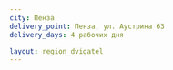 ```yaml
---
city: Пенза
delivery_point: Пенза, ул. Аустрина 63
delivery_days: 4 рабочих дня

layout: region_dvigatel
---
```


